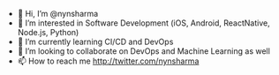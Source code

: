 - 👋 Hi, I’m @nynsharma
- 👀 I’m interested in Software Development (iOS, Android, ReactNative, Node.js, Python)
- 🌱 I’m currently learning CI/CD and DevOps
- 💞️ I’m looking to collaborate on DevOps and Machine Learning as well
- 📫 How to reach me http://twitter.com/nynsharma

<!---
nynsharma/nynsharma is a ✨ special ✨ repository because its `README.md` (this file) appears on your GitHub profile.
You can click the Preview link to take a look at your changes.
--->
